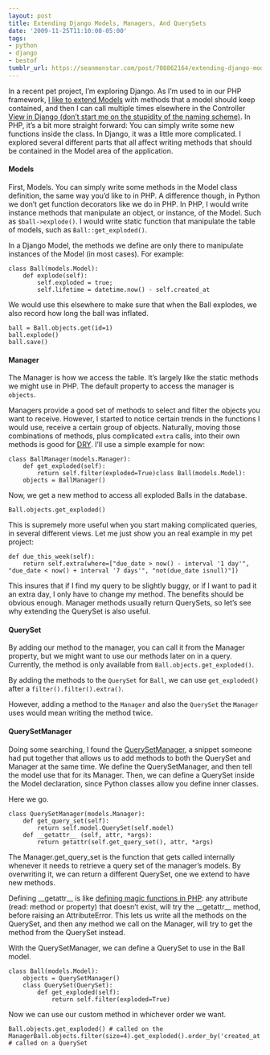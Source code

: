 ```yaml
---
layout: post
title: Extending Django Models, Managers, And QuerySets
date: '2009-11-25T11:10:00-05:00'
tags:
- python
- django
- bestof
tumblr_url: https://seanmonstar.com/post/708862164/extending-django-models-managers-and-querysets
---
```

In a recent pet project, I’m exploring Django. As I’m used to in our PHP framework, [I like to extend Models](http://seanmonstar.com/blog/2009-06-23-automagic-prefixes-for-model-fields/) with methods that a model should keep contained, and then I can call multiple times elsewhere in the Controller <ins>View in Django (don’t start me on the stupidity of the naming scheme)</ins>. In PHP, it’s a bit more straight forward: You can simply write some new functions inside the class. In Django, it was a little more complicated. I explored several different parts that all affect writing methods that should be contained in the Model area of the application.

#### Models

First, Models. You can simply write some methods in the Model class definition, the same way you’d like to in PHP. A difference though, in Python we don’t get function decorators like we do in PHP. In PHP, I would write instance methods that manipulate an object, or instance, of the Model. Such as `$ball->explode()`. I would write static function that manipulate the table of models, such as `Ball::get_exploded()`.

In a Django Model, the methods we define are only there to manipulate instances of the Model (in most cases). For example:

    class Ball(models.Model):
    	def explode(self):
    		self.exploded = true;
    		self.lifetime = datetime.now() - self.created_at

We would use this elsewhere to make sure that when the Ball explodes, we also record how long the ball was inflated.

    ball = Ball.objects.get(id=1)
    ball.explode()
    ball.save()

#### Manager

The Manager is how we access the table. It’s largely like the static methods we might use in PHP. The default property to access the manager is `objects`.

Managers provide a good set of methods to select and filter the objects you want to receive. However, I started to notice certain trends in the functions I would use, receive a certain group of objects. Naturally, moving those combinations of methods, plus complicated `extra` calls, into their own methods is good for [DRY](http://en.wikipedia.org/wiki/DRY). I’ll use a simple example for now:

    class BallManager(models.Manager):
    	def get_exploded(self):
    		return self.filter(exploded=True)class Ball(models.Model):
    	objects = BallManager()

Now, we get a new method to access all exploded Balls in the database.

    Ball.objects.get_exploded()

This is supremely more useful when you start making complicated queries, in several different views. Let me just show you an real example in my pet project:

    def due_this_week(self):
    	return self.extra(where=["due_date > now() - interval '1 day'", "due_date < now() + interval '7 days'", "not(due_date isnull)"])

This insures that if I find my query to be slightly buggy, or if I want to pad it an extra day, I only have to change my method. The benefits should be obvious enough. Manager methods usually return QuerySets, so let’s see why extending the QuerySet is also useful.

#### QuerySet

By adding our method to the manager, you can call it from the Manager property, but we might want to use our methods later on in a query. Currently, the method is only available from `Ball.objects.get_exploded()`.

By adding the methods to the `QuerySet` for `Ball`, we can use `get_exploded()` after a `filter().filter().extra()`.

However, adding a method to the `Manager` and also the `QuerySet` the `Manager` uses would mean writing the method twice.

#### QuerySetManager

Doing some searching, I found the [QuerySetManager](http://www.djangosnippets.org/snippets/734/), a snippet someone had put together that allows us to add methods to both the QuerySet and Manager at the same time. We define the QuerySetManager, and then tell the model use that for its Manager. Then, we can define a QuerySet inside the Model declaration, since Python classes allow you define inner classes.

Here we go.

    class QuerySetManager(models.Manager):
    	def get_query_set(self):
    		return self.model.QuerySet(self.model)
    	def __getattr__ (self, attr, *args):
    		return getattr(self.get_query_set(), attr, *args)

The Manager.get\_query\_set is the function that gets called internally whenever it needs to retrieve a query set of the manager’s models. By overwriting it, we can return a different QuerySet, one we extend to have new methods.

Defining \_\_getattr\_\_ is like [defining magic functions in PHP](http://seanmonstar.com/blog/2008-12-18-overloading-objects-in-php/): any attribute (read: method or property) that doesn’t exist, will try the \_\_getattr\_\_ method, before raising an AttributeError. This lets us write all the methods on the QuerySet, and then any method we call on the Manager, will try to get the method from the QuerySet instead.

With the QuerySetManager, we can define a QuerySet to use in the Ball model.

    class Ball(models.Model):
    	objects = QuerySetManager()
    	class QuerySet(QuerySet):
    		def get_exploded(self):
    			return self.filter(exploded=True)

Now we can use our custom method in whichever order we want.

    Ball.objects.get_exploded() # called on the ManagerBall.objects.filter(size=4).get_exploded().order_by('created_at') # called on a QuerySet

